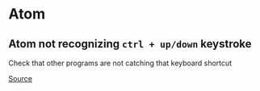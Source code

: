 # Atom

## Atom not recognizing `ctrl + up/down` keystroke

Check that other programs are not catching that keyboard shortcut

[Source](https://discuss.atom.io/t/why-keybindingsctrl-alt-up-down-not-work/19822/6)
